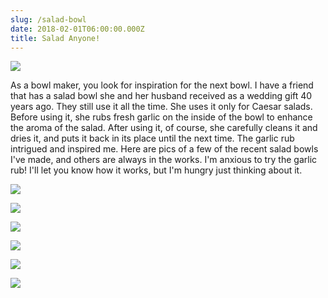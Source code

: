 ```yaml
---
slug: /salad-bowl
date: 2018-02-01T06:00:00.000Z
title: Salad Anyone!
---
```

![](https://res.cloudinary.com/dy6lb8vna/image/upload/v1565906462/GB%20Bowlworks%20Gallery/1914a.jpg)

As a bowl maker, you look for inspiration for the next bowl.  I have a friend that has a salad bowl she and her husband received as a wedding gift 40 years ago.  They still use it all the time.  She uses it only for Caesar salads.  Before using it, she rubs fresh garlic on the inside of the bowl to enhance the aroma of the salad.  After using it, of course, she carefully cleans it and dries it, and puts it back in its place until the next time.  The garlic rub intrigued and inspired me.  Here are pics of a few of the recent salad bowls I've made, and others are always in the works.  I'm anxious to try the garlic rub!  I'll let you know how it works, but I'm hungry just thinking about it.

![](https://res.cloudinary.com/dy6lb8vna/image/upload/v1567685603/GB%20Bowlworks%20Gallery/1919_a.jpg)

![](https://res.cloudinary.com/dy6lb8vna/image/upload/v1567648331/GB%20Bowlworks%20Gallery/1918e.jpg)

![](https://res.cloudinary.com/dy6lb8vna/image/upload/v1568165931/GB%20Bowlworks%20Gallery/1920b.jpg)

![](https://res.cloudinary.com/dy6lb8vna/image/upload/v1565832311/GB%20Bowlworks%20Gallery/1917a.jpg)

![](https://res.cloudinary.com/dy6lb8vna/image/upload/w_800,c_fit/v1548276582/GB%20Bowlworks%20Gallery/IMG_2782a.jpg)

![](https://res.cloudinary.com/dy6lb8vna/image/upload/w_800,c_fit/v1548276581/GB%20Bowlworks%20Gallery/DSC_3192a.jpg)
